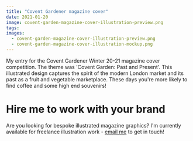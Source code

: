 ```yaml
---
title: "Covent Gardener magazine cover"
date: 2021-01-20
image: covent-garden-magazine-cover-illustration-preview.png
tags:
images:
  - covent-garden-magazine-cover-illustration-preview.png
  - covent-garden-magazine-cover-illustration-mockup.png
---
```


My entry for the Covent Gardener Winter 20-21 magazine cover competition. The theme was 'Covent Garden: Past and Present'. This illustrated design captures the spirit of the modern London market and its past as a fruit and vegetable marketplace. These days you're more likely to find coffee and some high end souvenirs! 

# Hire me to work with your brand
Are you looking for bespoke illustrated magazine graphics? I'm currently available for freelance illustration work - [email me](mailto:vicky.hughes@hotmail.com) to get in touch!